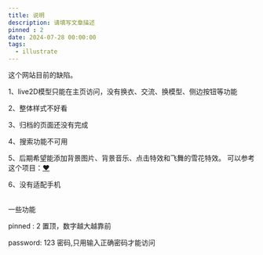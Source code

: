 ```yaml
---
title: 说明
description: 请填写文章描述
pinned : 2
date: 2024-07-28 00:00:00
tags:
  - illustrate
---
```

这个网站目前的缺陷。

1、live2D模型只能在主页访问，没有换衣、交流、换模型、侧边按钮等功能

2、整体样式不好看

3、归档的页面还没有完成

4、搜索功能不可用

5、后期希望能添加背景图片、背景音乐、点击特效和飞舞的雪花特效。
可以参考这个项目：[❤](https://github.com/sun0225SUN/Awesome-Love-Code/tree/main/Web/018)

6、没有适配手机

<br/>
一些功能

pinned : 2 置顶，数字越大越靠前

password:  123 密码,只用输入正确密码才能访问

